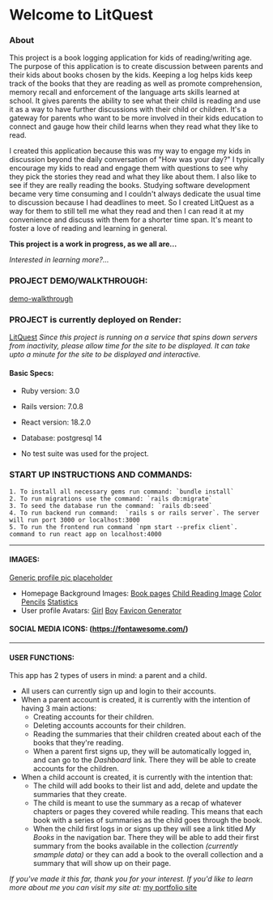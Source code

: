 # Welcome to LitQuest

### About
 This project is a book logging application for kids of reading/writing age. The purpose of this application is to create discussion between parents and their kids about books chosen by the kids. Keeping a log helps kids keep track of the books that they are reading as well as promote comprehension, memory recall and enforcement of the language arts skills learned at school. It gives parents the ability to see what their child is reading and use it as a way to have further discussions with their child or children. It's a gateway for parents who want to be more involved in their kids education to connect and gauge how their child learns when they read what they like to read. 

 I created this application because this was my way to engage my kids in discussion beyond the daily conversation of "How was your day?" I typically encourage my kids to read and engage them with questions to see why they pick the stories they read and what they like about them. I also like to see if they are really reading the books. Studying software development became very time consuming and I couldn't always dedicate the usual time to discussion because I had deadlines to meet. So I created LitQuest as a way for them to still tell me what they read and then I can read it at my convenience and discuss with them for a shorter time span.  It's meant to foster a love of reading and learning in general.

**This project is a work in progress, as we all are...**

*Interested in learning more?...*

### PROJECT DEMO/WALKTHROUGH: 
[demo-walkthrough](https://youtu.be/b4i5j_kFs70)
### PROJECT is currently deployed on Render: 
[LitQuest](https://litquest-v2-0.onrender.com/) 
*Since this project is running on a service that spins down servers from inactivity, please allow time for the site to be displayed. It can take upto a minute for the site to be displayed and interactive.*

#### Basic Specs:
* Ruby version: 3.0

* Rails version: 7.0.8

* React version: 18.2.0

* Database: postgresql 14

* No test suite was used for the project. 

### START UP INSTRUCTIONS AND COMMANDS:
    1. To install all necessary gems run command: `bundle install`
    2. To run migrations use the command: `rails db:migrate`
    3. To seed the database run the command: `rails db:seed`
    4. To run backend run command:  `rails s or rails server`. The server will run port 3000 or localhost:3000
    5. To run the frontend run command `npm start --prefix client`. command to run react app on localhost:4000

---

#### IMAGES:
[Generic profile pic placeholder](https://cdn.pixabay.com/photo/2016/08/08/09/17/avatar-1577909_960_720.png)
- Homepage Background Images: 
[Book pages](https://images.unsplash.com/photo-1457369804613-52c61a468e7d?q=80&w=3270&auto=format&fit=crop&ixlib=rb-4.0.3&ixid=M3wxMjA3fDB8MHxwaG90by1wYWdlfHx8fGVufDB8fHx8fA%3D%3D)
[Child Reading Image](https://images.unsplash.com/photo-1599689868384-59cb2b01bb21?q=80&w=1646&auto=format&fit=fill&ixlib=rb-4.0.3&ixid=M3wxMjA3fDB8MHxwaG90by1wYWdlfHx8fGVufDB8fHx8fA==)
[Color Pencils](https://images.unsplash.com/photo-1501349800519-48093d60bde0?q=80&w=1680&auto=format&fit=crop&ixlib=rb-4.0.3&ixid=M3wxMjA3fDB8MHxwaG90by1wYWdlfHx8fGVufDB8fHx8fA==)
[Statistics](https://www.thenationalliteracyinstitute.com/literacy-statistics)
- User profile Avatars:
[Girl](https://img.freepik.com/free-vector/hand-drawn-caricature-illustration_23-2149871987.jpg?size=338&ext=jpg&ga=GA1.1.386372595.1697932800&semt=ais)
[Boy](https://i.pinimg.com/originals/aa/97/48/aa9748f05c476ade5ffcb2cc15643372.png)
[Favicon Generator](https://favicon.io/favicon-generator/)

#### SOCIAL MEDIA ICONS: (https://fontawesome.com/)

---

#### USER FUNCTIONS: 
This app has 2 types of users in mind: a parent and a child.
- All users can currently sign up and login to their accounts. 
- When a parent account is created, it is currently with the intention of having 3 main actions: 
    - Creating accounts for their children.
     - Deleting accounts accounts for their children.
    - Reading the summaries that their children created about each of the books that they're reading. 
    - When a parent first signs up, they will be automatically logged in, and can go to the *Dashboard* link. There they will be able to create accounts for the children. 
- When a child account is created, it is currently with the intention that:
    - The child will add books to their list and add, delete and update the summaries that they create.
    - The child is meant to use the summary as a recap of whatever chapters or pages they covered while reading. This means that each book with a series of summaries as the child goes through the book.
    - When the child first logs in or signs up they will see a link titled *My Books* in the navigation bar. There they will be able to add their first summary from the books available in the collection *(currently smample data)* or they can add a book to the overall collection and a summary that will show up on their page. 

*If you've made it this far, thank you for your interest. If you'd like to learn more about me you can visit my site at:*
[my portfolio site](https://www.ambarindev.com/)